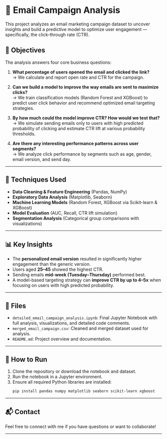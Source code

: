 # 📧 Email Campaign Analysis

This project analyzes an email marketing campaign dataset to uncover insights and build a predictive model to optimize user engagement — specifically, the click-through rate (CTR).

## 🎯 Objectives

The analysis answers four core business questions:

1. **What percentage of users opened the email and clicked the link?**  
   → We calculate and report open rate and CTR for the campaign.

2. **Can we build a model to improve the way emails are sent to maximize clicks?**  
   → We train classification models (Random Forest and XGBoost) to predict user click behavior and recommend optimized email targeting strategies.

3. **By how much could the model improve CTR? How would we test that?**  
   → We simulate sending emails only to users with high predicted probability of clicking and estimate CTR lift at various probability thresholds.

4. **Are there any interesting performance patterns across user segments?**  
   → We analyze click performance by segments such as age, gender, email version, and send day.

---

## 🧪 Techniques Used

- **Data Cleaning & Feature Engineering** (Pandas, NumPy)
- **Exploratory Data Analysis** (Matplotlib, Seaborn)
- **Machine Learning Models** (Random Forest, XGBoost via Scikit-learn & XGBoost)
- **Model Evaluation** (AUC, Recall, CTR lift simulation)
- **Segmentation Analysis** (Categorical group comparisons with visualizations)

---

## 📊 Key Insights

- The **personalized email version** resulted in significantly higher engagement than the generic version.
- Users aged **25–45** showed the highest CTR.
- Sending emails **mid-week (Tuesday–Thursday)** performed best.
- A model-based targeting strategy can **improve CTR by up to 4–5x** when focusing on users with high predicted probability.

---

## 📁 Files

- `detailed_email_campaign_analysis.ipynb`: Final Jupyter Notebook with full analysis, visualizations, and detailed code comments.
- `merged_email_campaign.csv`: Cleaned and merged dataset used for analysis.
- `README.md`: Project overview and documentation.

---

## 🚀 How to Run

1. Clone the repository or download the notebook and dataset.
2. Run the notebook in a Jupyter environment.
3. Ensure all required Python libraries are installed:
    ```bash
    pip install pandas numpy matplotlib seaborn scikit-learn xgboost
    ```

---

## 📬 Contact

Feel free to connect with me if you have questions or want to collaborate!

---
